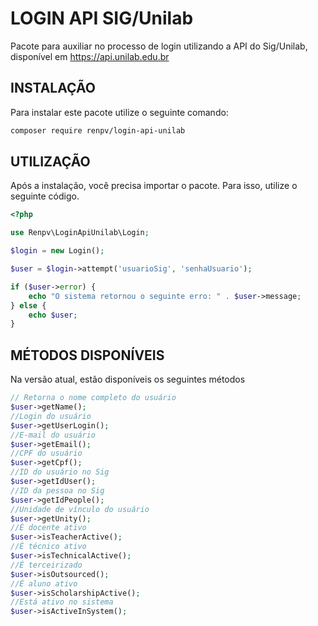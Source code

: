 # LOGIN API SIG/Unilab

Pacote para auxiliar no processo de login utilizando a API do Sig/Unilab, disponível em https://api.unilab.edu.br

## INSTALAÇÃO

Para instalar este pacote utilize o seguinte comando:

```sh
composer require renpv/login-api-unilab
```

## UTILIZAÇÃO

Após a instalação, você precisa importar o pacote. Para isso, utilize o seguinte código.

```php
<?php

use Renpv\LoginApiUnilab\Login;

$login = new Login();

$user = $login->attempt('usuarioSig', 'senhaUsuario');

if ($user->error) {
    echo "O sistema retornou o seguinte erro: " . $user->message;
} else {
    echo $user;
}

```

## MÉTODOS DISPONÍVEIS

Na versão atual, estão disponíveis os seguintes métodos

```php
// Retorna o nome completo do usuário
$user->getName();
//Login do usuário
$user->getUserLogin();
//E-mail do usuário
$user->getEmail();
//CPF do usuário
$user->getCpf();
//ID do usuário no Sig
$user->getIdUser();
//ID da pessoa no Sig
$user->getIdPeople();
//Unidade de vínculo do usuário
$user->getUnity();
//É docente ativo
$user->isTeacherActive();
//É técnico ativo
$user->isTechnicalActive();
//É terceirizado
$user->isOutsourced();
//É aluno ativo
$user->isScholarshipActive();
//Está ativo no sistema
$user->isActiveInSystem();

```
